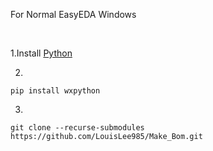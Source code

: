 For Normal EasyEDA Windows

<br>

1.Install [Python](https://www.python.org/downloads)
<br>

2.
```shell
pip install wxpython
```

3.
```shell
git clone --recurse-submodules https://github.com/LouisLee985/Make_Bom.git
```
